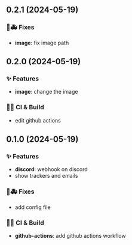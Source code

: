 ## 0.2.1 (2024-05-19)

### 🐛🚑️ Fixes

- **image**: fix image path

## 0.2.0 (2024-05-19)

### ✨ Features

- **image**: change the image

### 💚👷 CI & Build

- edit github actions

## 0.1.0 (2024-05-19)

### ✨ Features

- **discord**: webhook on discord
- show trackers and emails

### 🐛🚑️ Fixes

- add config file

### 💚👷 CI & Build

- **github-actions**: add github actions workflow
